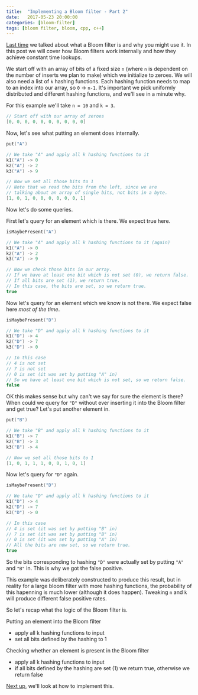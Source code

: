 ```yaml
---
title:  "Implementing a Bloom filter - Part 2"
date:   2017-05-23 20:00:00
categories: [bloom-filter]
tags: [bloom filter, bloom, cpp, c++]
---
```


[Last time](/2017/bloom-filter-part-1/) we talked about what a Bloom filter is and why you might use it. In this post we will cover how Bloom filters work internally and how they achieve constant time lookups. 

We start off with an array of bits of a fixed size `n` (where `n` is dependent on the number of inserts we plan to make) which we initialize to zeroes. We will also need a list of `k` hashing functions. Each hashing function needs to map to an index into our array, so `0` -> `n-1`. It's important we pick uniformly distributed and different hashing functions, and we'll see in a minute why. 

For this example we'll take `n = 10` and `k = 3`.

```c++
// Start off with our array of zeroes
[0, 0, 0, 0, 0, 0, 0, 0, 0, 0]
```

Now, let's see what putting an element does internally.

```c++
put("A") 

// We take "A" and apply all k hashing functions to it
k1("A") -> 0
k2("A") -> 2
k3("A") -> 9

// Now we set all those bits to 1
// Note that we read the bits from the left, since we are 
// talking about an array of single bits, not bits in a byte.
[1, 0, 1, 0, 0, 0, 0, 0, 0, 1]
```

Now let's do some queries.

First let's query for an element which is there. We expect true here.

```c++
isMaybePresent("A") 

// We take "A" and apply all k hashing functions to it (again)
k1("A") -> 0
k2("A") -> 2
k3("A") -> 9

// Now we check those bits in our array.
// If we have at least one bit which is not set (0), we return false.
// If all bits are set (1), we return true.
// In this case, the bits are set, so we return true.
true
```

Now let's query for an element which we know is not there. We expect false here *most of the time*.

```c++
isMaybePresent("D") 

// We take "D" and apply all k hashing functions to it
k1("D") -> 4
k2("D") -> 7
k3("D") -> 0

// In this case
// 4 is not set
// 7 is not set
// 0 is set (it was set by putting "A" in)
// So we have at least one bit which is not set, so we return false.
false
```

OK this makes sense but why can't we say for sure the element is there? When could we query for `"D"` without ever inserting it into the Bloom filter and get true? Let's put another element in.

```c++
put("B") 

// We take "B" and apply all k hashing functions to it
k1("B") -> 7
k2("B") -> 3
k3("B") -> 4

// Now we set all those bits to 1
[1, 0, 1, 1, 1, 0, 0, 1, 0, 1]
```

Now let's query for `"D"` again. 

```c++
isMaybePresent("D") 

// We take "D" and apply all k hashing functions to it
k1("D") -> 4
k2("D") -> 7
k3("D") -> 0

// In this case
// 4 is set (it was set by putting "B" in)
// 7 is set (it was set by putting "B" in)
// 0 is set (it was set by putting "A" in)
// All the bits are now set, so we return true.
true
```

So the bits corresponding to hashing `"D"` were actually set by putting `"A"` and `"B"` in. This is why we got the false positive. 

This example was deliberately constructed to produce this result, but in reality for a large bloom filter with more hashing functions, the probability of this hapenning is much lower (although it does happen). Tweaking `n` and `k` will produce different false positive rates.

So let's recap what the logic of the Bloom filter is.

Putting an element into the Bloom filter
* apply all k hashing functions to input
* set all bits defined by the hashing to 1

Checking whether an element is present in the Bloom filter
* apply all k hashing functions to input
* if all bits defined by the hashing are set (1) we return true, otherwise we return false

[Next up](/2017/bloom-filter-part-3/), we'll look at how to implement this.